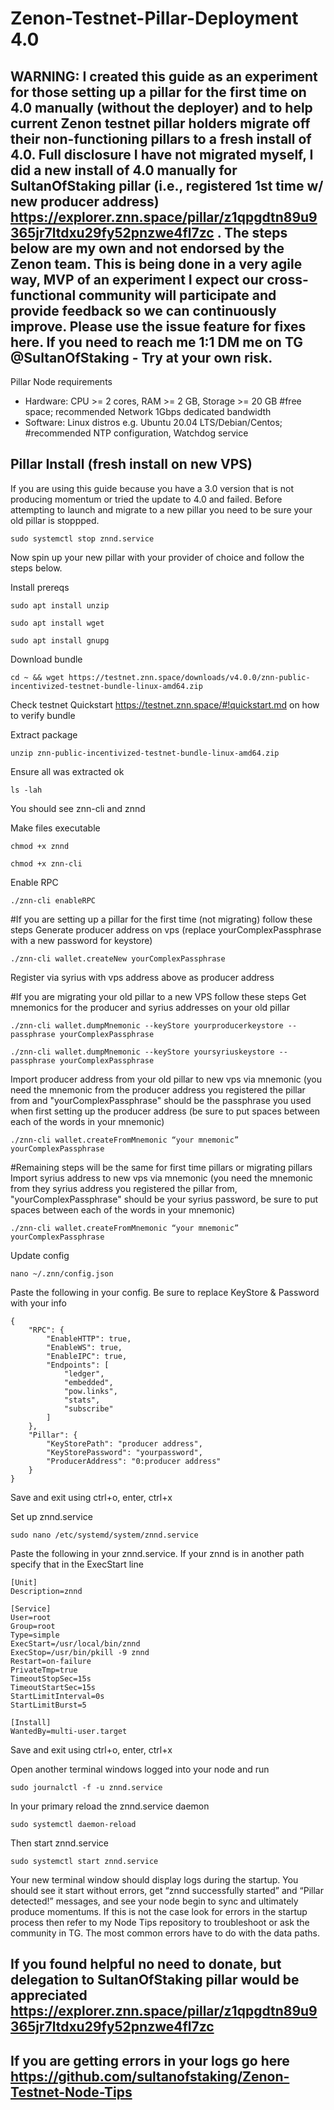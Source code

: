 # Zenon-Testnet-Pillar-Deployment 4.0
## WARNING: I created this guide as an experiment for those setting up a pillar for the first time on 4.0 manually (without the deployer) and to help current Zenon testnet pillar holders migrate off their non-functioning pillars to a fresh install of 4.0. Full disclosure I have not migrated myself, I did a new install of 4.0 manually for SultanOfStaking pillar (i.e., registered 1st time w/ new producer address) https://explorer.znn.space/pillar/z1qpgdtn89u9365jr7ltdxu29fy52pnzwe4fl7zc . The steps below are my own and not endorsed by the Zenon team. This is being done in a very agile way, MVP of an experiment I expect our cross-functional community will participate and provide feedback so we can continuously improve. Please use the issue feature for fixes here. If you need to reach me 1:1 DM me on TG @SultanOfStaking - Try at your own risk. 

Pillar Node requirements
- Hardware: CPU >= 2 cores, RAM >= 2 GB, Storage >= 20 GB #free space; recommended Network 1Gbps dedicated bandwidth
- Software: Linux distros e.g. Ubuntu 20.04 LTS/Debian/Centos; #recommended NTP configuration, Watchdog service

## Pillar Install (fresh install on new VPS)
If you are using this guide because you have a 3.0 version that is not producing momentum or tried the update to 4.0 and failed. Before attempting to launch and migrate to a new pillar you need to be sure your old pillar is stoppped.

`sudo systemctl stop znnd.service`

Now spin up your new pillar with your provider of choice and follow the steps below.

Install prereqs

`sudo apt install unzip`

`sudo apt install wget`

`sudo apt install gnupg`

Download bundle

`cd ~ && wget https://testnet.znn.space/downloads/v4.0.0/znn-public-incentivized-testnet-bundle-linux-amd64.zip`

Check testnet Quickstart https://testnet.znn.space/#!quickstart.md on how to verify bundle

Extract package

`unzip znn-public-incentivized-testnet-bundle-linux-amd64.zip`

Ensure all was extracted ok

`ls -lah`

You should see znn-cli and znnd

Make files executable

`chmod +x znnd`

`chmod +x znn-cli`

Enable RPC

`./znn-cli enableRPC`

#If you are setting up a pillar for the first time (not migrating) follow these steps
Generate producer address on vps (replace yourComplexPassphrase with a new password for keystore)

`./znn-cli wallet.createNew yourComplexPassphrase`

Register via syrius with vps address above as producer address

#If you are migrating your old pillar to a new VPS follow these steps
Get mnemonics for the producer and syrius addresses on your old pillar

`./znn-cli wallet.dumpMnemonic --keyStore yourproducerkeystore --passphrase yourComplexPassphrase`

`./znn-cli wallet.dumpMnemonic --keyStore yoursyriuskeystore --passphrase yourComplexPassphrase`

Import producer address from your old pillar to new vps via mnemonic (you need the mnemonic from the producer address you registered the pillar from and "yourComplexPassphrase" should be the passphrase you used when first setting up the producer address (be sure to put spaces between each of the words in your mnemonic)

`./znn-cli wallet.createFromMnemonic “your mnemonic” yourComplexPassphrase`

#Remaining steps will be the same for first time pillars or migrating pillars
Import syrius address to new vps via mnemonic (you need the  mnemonic from they syrius address you registered the pillar from, "yourComplexPassphrase" should be your syrius password, be sure to put spaces between each of the words in your mnemonic)

`./znn-cli wallet.createFromMnemonic “your mnemonic” yourComplexPassphrase`

Update config

`nano ~/.znn/config.json`

Paste the following in your config. Be sure to replace KeyStore & Password with your info

```
{
    "RPC": {
        "EnableHTTP": true,
        "EnableWS": true,
        "EnableIPC": true,
        "Endpoints": [
            "ledger",
            "embedded",
            "pow.links",
            "stats",
            "subscribe"
        ]
    },
    "Pillar": {
        "KeyStorePath": "producer address",
        "KeyStorePassword": "yourpassword",
        "ProducerAddress": "0:producer address"
    }
}
```

Save and exit using ctrl+o, enter, ctrl+x

Set up znnd.service

`sudo nano /etc/systemd/system/znnd.service`

Paste the following in your znnd.service. If your znnd is in another path specify that in the ExecStart line
```
[Unit]
Description=znnd

[Service]
User=root
Group=root
Type=simple
ExecStart=/usr/local/bin/znnd
ExecStop=/usr/bin/pkill -9 znnd
Restart=on-failure
PrivateTmp=true
TimeoutStopSec=15s
TimeoutStartSec=15s
StartLimitInterval=0s
StartLimitBurst=5

[Install]
WantedBy=multi-user.target
```
Save and exit using ctrl+o, enter, ctrl+x

Open another terminal windows logged into your node and run

`sudo journalctl -f -u znnd.service`

In your primary reload the znnd.service daemon

`sudo systemctl daemon-reload`

Then start znnd.service

`sudo systemctl start znnd.service`

Your new terminal window should display logs during the startup. You should see it start without errors, get “znnd successfully started” and “Pillar detected!” messages, and see your node begin to sync and ultimately produce momentums. If this is not the case look for errors in the startup process then refer to my Node Tips repository to troubleshoot or ask the community in TG. The most common errors have to do with the data paths.

## If you found helpful no need to donate, but delegation to SultanOfStaking pillar would be appreciated https://explorer.znn.space/pillar/z1qpgdtn89u9365jr7ltdxu29fy52pnzwe4fl7zc

## If you are getting errors in your logs go here https://github.com/sultanofstaking/Zenon-Testnet-Node-Tips
